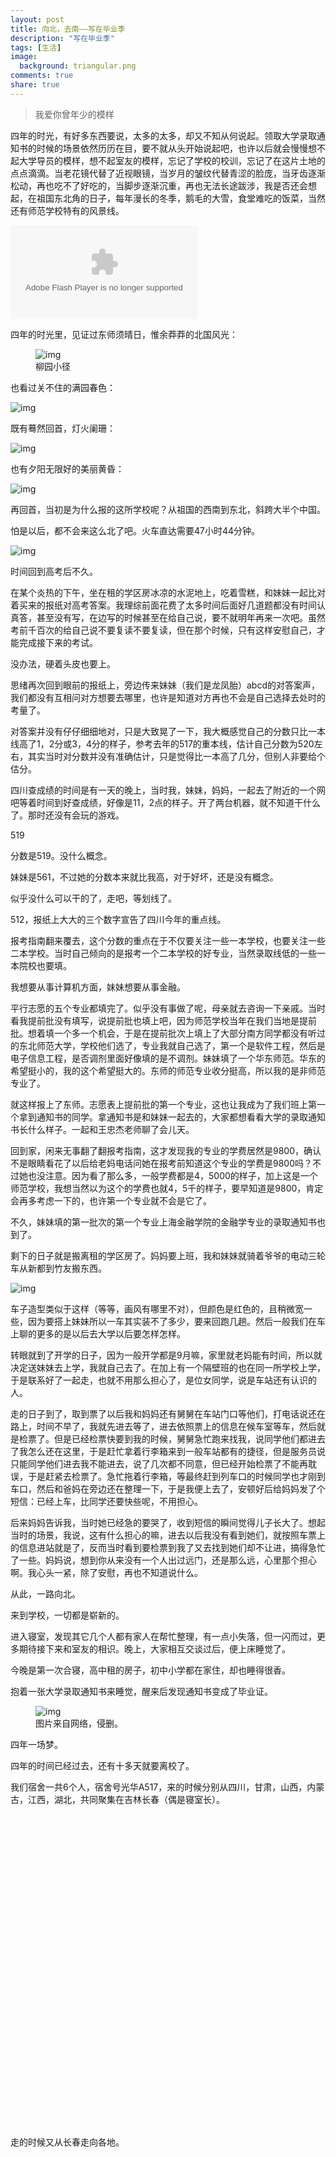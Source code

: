 ```yaml
---
layout: post
title: 向北，去南——写在毕业季
description: "写在毕业季"
tags: [生活]
image:
  background: triangular.png
comments: true
share: true
---
```


> 我爱你曾年少的模样

四年的时光，有好多东西要说，太多的太多，却又不知从何说起。领取大学录取通知书的时候的场景依然历历在目，要不就从头开始说起吧，也许以后就会慢慢想不起大学导员的模样，想不起室友的模样，忘记了学校的校训，忘记了在这片土地的点点滴滴。当老花镜代替了近视眼镜，当岁月的皱纹代替青涩的脸庞，当牙齿逐渐松动，再也吃不了好吃的，当脚步逐渐沉重，再也无法长途跋涉，我是否还会想起，在祖国东北角的日子，每年漫长的冬季，鹅毛的大雪，食堂难吃的饭菜，当然还有师范学校特有的风景线。

<!-- more -->

<embed src="http://www.xiami.com/widget/189502393_1775352094,_235_346_FF8719_494949_1/multiPlayer.swf" type="application/x-shockwave-flash" wmode="opaque" class="article-music">

四年的时光里，见证过东师须晴日，惟余莽莽的北国风光：

<figure>
    <img src="/images/article/2016-6-10/10.jpg" alt="img" />
    <figcaption>柳园小径</figcaption>
</figure>

也看过关不住的满园春色：

![img](/images/article/2016-6-10/11.jpg)

既有蓦然回首，灯火阑珊：

![img](/images/article/2016-6-10/12.jpg)

也有夕阳无限好的美丽黄昏：

![img](/images/article/2016-6-10/9.jpg)

再回首，当初是为什么报的这所学校呢？从祖国的西南到东北，斜跨大半个中国。

怕是以后，都不会来这么北了吧。火车直达需要47小时44分钟。

![img](/images/article/2016-6-10/3.png)

时间回到高考后不久。

在某个炎热的下午，坐在租的学区房冰凉的水泥地上，吃着雪糕，和妹妹一起比对着买来的报纸对高考答案。我理综前面花费了太多时间后面好几道题都没有时间认真答，甚至没有写，在边写的时候甚至在给自己说，要不就明年再来一次吧。虽然考前千百次的给自己说不要复读不要复读，但在那个时候，只有这样安慰自己，才能完成接下来的考试。

没办法，硬着头皮也要上。

思绪再次回到眼前的报纸上，旁边传来妹妹（我们是龙凤胎）abcd的对答案声，我们都没有互相问对方想要去哪里，也许是知道对方再也不会是自己选择去处时的考量了。

对答案并没有仔仔细细地对，只是大致晃了一下，我大概感觉自己的分数只比一本线高了1，2分或3，4分的样子，参考去年的517的重本线，估计自己分数为520左右，其实当时对分数并没有准确估计，只是觉得比一本高了几分，但别人非要给个估分。

四川查成绩的时间是有一天的晚上，当时我，妹妹，妈妈，一起去了附近的一个网吧等着时间到好查成绩，好像是11，2点的样子。开了两台机器，就不知道干什么了。那时还没有会玩的游戏。

519

分数是519。没什么概念。

妹妹是561，不过她的分数本来就比我高，对于好坏，还是没有概念。

似乎没什么可以干的了，走吧，等划线了。

512，报纸上大大的三个数字宣告了四川今年的重点线。

报考指南翻来覆去，这个分数的重点在于不仅要关注一些一本学校，也要关注一些二本学校。当时自己倾向的是报考一个二本学校的好专业，当然录取线低的一些一本院校也要填。

我想要从事计算机方面，妹妹想要从事金融。

平行志愿的五个专业都填完了。似乎没有事做了呢，母亲就去咨询一下亲戚。当时看我提前批没有填写，说提前批也填上吧，因为师范学校当年在我们当地是提前批。想着填一个多一个机会，于是在提前批次上填上了大部分南方同学都没有听过的东北师范大学，学校他们选了，专业我就自己选了，第一个是软件工程，然后是电子信息工程，是否调剂里面好像填的是不调剂。妹妹填了一个华东师范。华东的希望挺小的，我的这个希望挺大的。东师的师范专业收分挺高，所以我的是非师范专业了。

就这样报上了东师。志愿表上提前批的第一个专业，这也让我成为了我们班上第一个拿到通知书的同学。拿通知书是和妹妹一起去的，大家都想看看大学的录取通知书长什么样子。一起和王忠杰老师聊了会儿天。

回到家，闲来无事翻了翻报考指南，这才发现我的专业的学费居然是9800，确认不是眼睛看花了以后给老妈电话问她在报考前知道这个专业的学费是9800吗？不过她也没注意。因为看了那么多，一般学费都是4，5000的样子，加上这是一个师范学校，我想当然以为这个的学费也就4，5千的样子，要早知道是9800，肯定会再多考虑一下的，也许第一个专业就不会是它了。

不久，妹妹填的第一批次的第一个专业上海金融学院的金融学专业的录取通知书也到了。

剩下的日子就是搬离租的学区房了。妈妈要上班，我和妹妹就骑着爷爷的电动三轮车从新都到竹友搬东西。

![img](/images/article/2016-6-10/1.jpg)

车子造型类似于这样（等等，画风有哪里不对），但颜色是红色的，且稍微宽一些，因为要搭上妹妹所以一车其实装不了多少，要来回跑几趟。然后一般我们在车上聊的更多的是以后去大学以后要怎样怎样。

转眼就到了开学的日子，因为一般开学都是9月嘛，家里就老妈能有时间，所以就决定送妹妹去上学，我就自己去了。在加上有一个隔壁班的也在同一所学校上学，于是联系好了一起走，也就不用那么担心了，是位女同学，说是车站还有认识的人。

走的日子到了，取到票了以后我和妈妈还有舅舅在车站门口等他们，打电话说还在路上，时间不早了，我就先进去等了，进去依照票上的信息在候车室等车，然后就是检票了。但是已经检票快要到我的时候，舅舅急忙跑来找我，说同学他们都进去了我怎么还在这里，于是赶忙拿着行李箱来到一般车站都有的捷径，但是服务员说只能同学他们进去我不能进去，说了几次都不同意，但已经开始检票了不能再耽误，于是赶紧去检票了。急忙拖着行李箱，等最终赶到列车口的时候同学也才刚到车口，然后和爸妈在旁边还在整理一下，于是我便上去了，安顿好后给妈妈发了个短信：已经上车，比同学还要快些呢，不用担心。

后来妈妈告诉我，当时她已经急的要哭了，收到短信的瞬间觉得儿子长大了。想起当时的场景，我说，这有什么担心的嘛，进去以后我没有看到她们，就按照车票上的信息进站就是了，反而当时看到要检票到我了又去找到她们却不让进，搞得急忙了一些。妈妈说，想到你从来没有一个人出过远门，还是那么远，心里那个担心啊。我心头一紧，除了安慰，再也不知道说什么。

从此，一路向北。

来到学校，一切都是崭新的。

进入寝室，发现其它几个人都有家人在帮忙整理，有一点小失落，但一闪而过，更多期待接下来和室友的相识。晚上，大家相互交谈过后，便上床睡觉了。

今晚是第一次合寝，高中租的房子，初中小学都在家住，却也睡得很香。

抱着一张大学录取通知书来睡觉，醒来后发现通知书变成了毕业证。

<figure>
    <img src="/images/article/2016-6-10/2.jpg" alt="img" />
    <figcaption>图片来自网络，侵删。</figcaption>
</figure>

四年一场梦。

四年的时间已经过去，还有十多天就要离校了。

我们宿舍一共6个人，宿舍号光华A517，来的时候分别从四川，甘肃，山西，内蒙古，江西，湖北，共同聚集在吉林长春（偶是寝室长）。

<div id="container" style="height: 500px;width: 100%;"></div>

走的时候又从长春走向各地。

<div id="container2" style="height: 500px;width: 100%;"></div>

四年的时间，能清楚每个人的特点，喜欢吃什么，不喜欢吃什么，有哪些口头禅，也逐渐意识到，每个人身上都会有各自的优缺点，相处的过程并不会一帆风顺。并且我觉得有时候要6个人同时统一意见很难，比如看个电影，有些类型的电影又是别人不喜欢的，即使相约出去游玩，有些人又不想出去，即使吃个饭，也要考虑有些人是不是承担的起，玩游戏，可是有些人不会玩这个游戏，有些人觉得这个游戏无聊，很多需要考量的地方，可是又不想让每一个人失望。

几天前，6个人一起去了净月潭玩：

![img](/images/article/2016-6-10/7.jpg)

少有的一次6个人一起出去玩，怎能不来张合照：

![img](/images/article/2016-6-10/4.jpg)

虽然寝室上床下桌的设计再也没有了睡在上铺的我的兄弟：

![img](/images/article/2016-6-10/6.jpg)

但是那些年一起“同居”的日子里你们的欢声笑语，嬉笑怒骂，皆是风景。

![img](/images/article/2016-6-10/5.jpg)

对于即将毕业的你，没什么可送的，送一首诗给你吧：

《我爱你曾年少的模样》——芸薹半亩

> 多少人理解你像理解这个世界？<br  />
>
> 也许只是感念那惊鸿一瞥<br  />
>
> 我也怀疑，你不如年少的欢畅<br  />
>
> 有些掺假的生活<br  />
>
> 你是个温暖的人，就发光发热<br  />
>
> 何必在乎冷冰冰的周际<br  />
>
> 你爱笑，就不要隐藏嘴角的酒窝<br  />
>
> 留给我最美的多好<br  />
>
> 我自知不曾说过爱你、做的不像疼爱的样子<br  />
>
> 检讨生活疲惫的忘了静坐常思<br  />
>
> 我确实不懂你了<br  />
>
> 连一封信都不敢随意起笔<br  />
>
> 时间就这样过了，你看日月轮回多像你<br  />
>
> 闪烁不定的目光<br  />
>
> 灰暗如你，明亮亦然<br  />
>
> 早已有了追随者趋前的脚步<br  />
>
> 我带着祈祷停留，作一生的驻足观望<br  />
>
> 这次是认真说出口<br  />
>
> 你要记得单纯、善良，即使万物枯萎焦黄<br  />
> 
> 我爱你曾年少的模样

求学之路已然结束，求职之路即将开始，大人们总是说，快快长大，愿你也不要忘记单纯、善良，即使万物枯萎焦黄。

少年不惧岁月长。

向北

去南

少年，前路漫漫~

<script type="text/javascript" src="/js/echarts.min.js"></script>
<script type="text/javascript" src="/js/china.js"></script>
<script type="text/javascript">
    var dom = document.getElementById("container");
    var myChart = echarts.init(dom);
    var app = {};
    option = null;
    var geoCoordMap = {
        '上海': [121.4648,31.2891],
        '南昌': [116.0046,28.6633],
        '成都': [103.9526,30.7617],
        '兰州': [103.5901,36.3043],
        '重庆': [107.7539,30.1904],
        '长春': [125.8154,44.2584],
        '孝义': [111.21, 36.56],
		'海拉尔': [119.733608, 49.214841],
		'荆门': [111.51, 30.32],
		'北京': [116.4551,40.2539],
		'西安': [109.1162,34.2004],
		'苏州': [120.6519,31.3989]
    };

    var BJData = [
	    [{name:'成都'}, {name:'成都',value:1}],
        [{name:'成都'}, {name:'长春',value:75}],
		[{name:'兰州'}, {name:'长春'}],
	    [{name:'兰州'}, {name:'兰州',value:1}],
		[{name:'孝义'}, {name:'长春'}],
	    [{name:'孝义'}, {name:'孝义',value:1}],	
		[{name:'南昌'}, {name:'长春'}],
	    [{name:'南昌'}, {name:'南昌',value:1}],
		[{name:'海拉尔'}, {name:'长春'}],
	    [{name:'海拉尔'}, {name:'海拉尔',value:1}],
		[{name:'荆门'}, {name:'长春'}],
	    [{name:'荆门'}, {name:'荆门',value:1}],
    ];

    var planePath = 'path://M1705.06,1318.313v-89.254l-319.9-221.799l0.073-208.063c0.521-84.662-26.629-121.796-63.961-121.491c-37.332-0.305-64.482,36.829-63.961,121.491l0.073,208.063l-319.9,221.799v89.254l330.343-157.288l12.238,241.308l-134.449,92.931l0.531,42.034l175.125-42.917l175.125,42.917l0.531-42.034l-134.449-92.931l12.238-241.308L1705.06,1318.313z';

    var convertData = function (data) {
        var res = [];
        for (var i = 0; i < data.length; i++) {
            var dataItem = data[i];
            var fromCoord = geoCoordMap[dataItem[0].name];
            var toCoord = geoCoordMap[dataItem[1].name];
            if (fromCoord && toCoord) {
                res.push([{
                    name: dataItem[0].name,
                    coord: fromCoord
                }, {
                    name: dataItem[1].name,
                    coord: toCoord
                }]);
            }
        }
        return res;
    };

    var color = ['#a6c84c', '#ffa022', '#46bee9'];
    var series = [];
    [['向北', BJData]].forEach(function (item, i) {
        series.push({
            name: item[0],
            type: 'lines',
            zlevel: 1,
            effect: {
                show: true,
                period: 6,
                trailLength: 0.7,
                color: '#fff',
                symbolSize: 3
            },
            lineStyle: {
                normal: {
                    color: color[i],
                    width: 0,
                    curveness: 0.2
                }
            },
            data: convertData(item[1])
        },
        {
            name: item[0],
            type: 'lines',
            zlevel: 2,
            effect: {
                show: true,
                period: 6,
                trailLength: 0,
                symbol: planePath,
                symbolSize: 15
            },
            lineStyle: {
                normal: {
                    color: color[i],
                    width: 1,
                    opacity: 0.4,
                    curveness: 0.2
                }
            },
            data: convertData(item[1])
        },
        {
            name: item[0],
            type: 'effectScatter',
            coordinateSystem: 'geo',
            zlevel: 2,
            rippleEffect: {
                brushType: 'stroke'
            },
            label: {
                normal: {
                    show: true,
                    position: 'right',
                    formatter: '{b}'
                }
            },
            symbolSize: function (val) {
                return val[2] / 8;
            },
            itemStyle: {
                normal: {
                    color: color[i]
                }
            },
            data: item[1].map(function (dataItem) {
                return {
                    name: dataItem[1].name,
                    value: geoCoordMap[dataItem[1].name].concat([dataItem[1].value])
                };
            })
        });
    });

    option = {
        backgroundColor: '#404a59',
        title : {
            text: 'A517来自省份',
            subtext: '有缘千里来相会',
            left: 'center',
            textStyle : {
                color: '#fff'
            }
        },
        tooltip : {
            trigger: 'item'
        },
        legend: {
            orient: 'vertical',
            bottom: '20',
        	right: '20',
            data:['向北'],
            textStyle: {
                color: '#fff'
            },
            selectedMode: 'single'
        },
        geo: {
            map: 'china',
            label: {
                emphasis: {
                    show: false
                }
            },
            roam: true,
            itemStyle: {
                normal: {
                    areaColor: '#323c48',
                    borderColor: '#404a59'
                },
                emphasis: {
                    areaColor: '#2a333d'
                }
            }
        },
        series: series
    };;
    if (option && typeof option === "object") {
        var startTime = +new Date();
        myChart.setOption(option, true);
        var endTime = +new Date();
        var updateTime = endTime - startTime;
        console.log("Time used:", updateTime);
    }
</script>
<script type="text/javascript">
    var dom = document.getElementById("container2");
    var myChart = echarts.init(dom);
    var app = {};
    option = null;
    var geoCoordMap = {
        '上海': [121.4648,31.2891],
        '南昌': [116.0046,28.6633],
        '成都': [103.9526,30.7617],
        '兰州': [103.5901,36.3043],
        '重庆': [107.7539,30.1904],
        '长春': [125.8154,44.2584],
        '孝义': [111.21, 36.56],
		'海拉尔': [119.733608, 49.214841],
		'荆门': [111.51, 30.32],
		'北京': [116.4551,40.2539],
		'西安': [109.1162,34.2004],
		'苏州': [120.6519,31.3989]
    };

    var BJData = [
        [{name:'长春'},{name:'长春',value:1}],
	    [{name:'长春'},{name:'重庆',value:75}],
	    [{name:'长春'},{name:'北京',value:75}],
	    [{name:'长春'},{name:'西安',value:75}],
	    [{name:'长春'},{name:'孝义',value:75}],
	    [{name:'长春'},{name:'苏州',value:75}]
    ];

    var planePath = 'path://M1705.06,1318.313v-89.254l-319.9-221.799l0.073-208.063c0.521-84.662-26.629-121.796-63.961-121.491c-37.332-0.305-64.482,36.829-63.961,121.491l0.073,208.063l-319.9,221.799v89.254l330.343-157.288l12.238,241.308l-134.449,92.931l0.531,42.034l175.125-42.917l175.125,42.917l0.531-42.034l-134.449-92.931l12.238-241.308L1705.06,1318.313z';

    var convertData = function (data) {
        var res = [];
        for (var i = 0; i < data.length; i++) {
            var dataItem = data[i];
            var fromCoord = geoCoordMap[dataItem[0].name];
            var toCoord = geoCoordMap[dataItem[1].name];
            if (fromCoord && toCoord) {
                res.push([{
                    name: dataItem[0].name,
                    coord: fromCoord
                }, {
                    name: dataItem[1].name,
                    coord: toCoord
                }]);
            }
        }
        return res;
    };

    var color = ['#ffa022', '#46bee9'];
    var series = [];
    [['去南', BJData]].forEach(function (item, i) {
        series.push({
            name: item[0],
            type: 'lines',
            zlevel: 1,
            effect: {
                show: true,
                period: 6,
                trailLength: 0.7,
                color: '#fff',
                symbolSize: 3
            },
            lineStyle: {
                normal: {
                    color: color[i],
                    width: 0,
                    curveness: 0.2
                }
            },
            data: convertData(item[1])
        },
        {
            name: item[0],
            type: 'lines',
            zlevel: 2,
            effect: {
                show: true,
                period: 6,
                trailLength: 0,
                symbol: planePath,
                symbolSize: 15
            },
            lineStyle: {
                normal: {
                    color: color[i],
                    width: 1,
                    opacity: 0.4,
                    curveness: 0.2
                }
            },
            data: convertData(item[1])
        },
        {
            name: item[0],
            type: 'effectScatter',
            coordinateSystem: 'geo',
            zlevel: 2,
            rippleEffect: {
                brushType: 'stroke'
            },
            label: {
                normal: {
                    show: true,
                    position: 'right',
                    formatter: '{b}'
                }
            },
            symbolSize: function (val) {
                return val[2] / 8;
            },
            itemStyle: {
                normal: {
                    color: color[i]
                }
            },
            data: item[1].map(function (dataItem) {
                return {
                    name: dataItem[1].name,
                    value: geoCoordMap[dataItem[1].name].concat([dataItem[1].value])
                };
            })
        });
    });

    option = {
        backgroundColor: '#404a59',
        title : {
            text: 'A517去往省份',
            subtext: '莫愁前路无知己',
            left: 'center',
            textStyle : {
                color: '#fff'
            }
        },
        tooltip : {
            trigger: 'item'
        },
        legend: {
            orient: 'vertical',//图例列表的布局朝向。
            bottom: '20',
        	right: '20',
            data:['去南'],
            textStyle: {
                color: '#fff'
            },
            selectedMode: 'single'
        },
        geo: {
            map: 'china',
            label: {
                emphasis: {
                    show: false
                }
            },
            roam: true,
            itemStyle: {
                normal: {
                    areaColor: '#323c48',
                    borderColor: '#404a59'
                },
                emphasis: {
                    areaColor: '#2a333d'
                }
            }
        },
        series: series
    };;
    if (option && typeof option === "object") {
        var startTime = +new Date();
        myChart.setOption(option, true);
        var endTime = +new Date();
        var updateTime = endTime - startTime;
        console.log("Time used:", updateTime);
    }
</script>